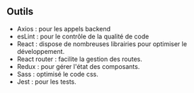 ## Outils
- Axios : pour les appels backend
- esLint : pour le contrôle de la qualité de code
- React : dispose de nombreuses librairies pour optimiser le développement.
- React router : facilite la gestion des routes.
- Redux : pour gérer l'état des composants.
- Sass : optimisé le code css. 
- Jest : pour les tests.